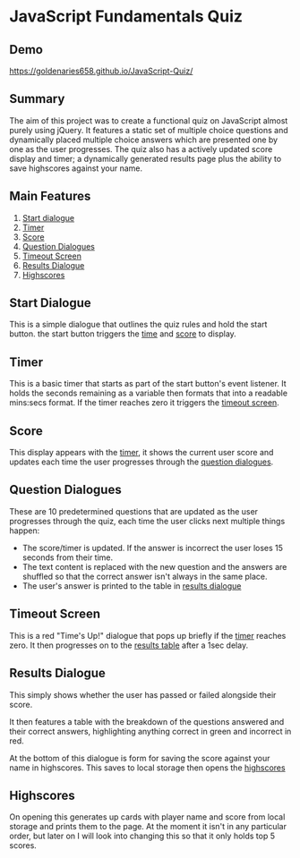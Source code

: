 # JavaScript Fundamentals Quiz

## Demo
https://goldenaries658.github.io/JavaScript-Quiz/

## Summary
The aim of this project was to create a functional quiz on JavaScript almost purely using jQuery. It features a static set of multiple choice questions and dynamically placed multiple choice answers which are presented one by one as the user progresses. The quiz also has a actively updated score display and timer; a dynamically generated results page plus the ability to save highscores against your name.

## Main Features
1. [Start dialogue](#start-dialogue)
2. [Timer](#timer)
3. [Score](#score)
4. [Question Dialogues](#question-dialogues)
5. [Timeout Screen](#timeout-screen)
6. [Results Dialogue](#results-dialogue)
7. [Highscores](#highscores)

## Start Dialogue
This is a simple dialogue that outlines the quiz rules and hold the start button. the start button triggers the [time](#timer) and [score](#score) to display.

## Timer
This is a basic timer that starts as part of the start button's event listener. It holds the seconds remaining as a variable then formats that into a readable mins:secs format. If the timer reaches zero it triggers the [timeout screen](#timeout-screen).

## Score
This display appears with the [timer](#timer), it shows the current user score and updates each time the user progresses through the [question dialogues](#question-dialogues).

## Question Dialogues
These are 10 predetermined questions that are updated as the user progresses through the quiz, each time the user clicks next multiple things happen:
* The score/timer is updated. If the answer is incorrect the user loses 15 seconds from their time. 
* The text content is replaced with the new question and the answers are shuffled so that the correct answer isn't always in the same place.
* The user's answer is printed to the table in [results dialogue](#results-dialogue)

## Timeout Screen
This is a red "Time's Up!" dialogue that pops up briefly if the [timer](#timer) reaches zero. It then progresses on to the [results table](#results-dialogue) after a 1sec delay.

## Results Dialogue
This simply shows whether the user has passed or failed alongside their score. 

It then features a table with the breakdown of the questions answered and their correct answers, highlighting anything correct in green and incorrect in red.

At the bottom of this dialogue is  form for saving the score against your name in highscores. This saves to local storage then opens the [highscores](#highscores)

## Highscores
On opening this generates up cards with player name and score from local storage and prints them to the page. At the moment it isn't in any particular order, but later on I will look into changing this so that it only holds top 5 scores.
